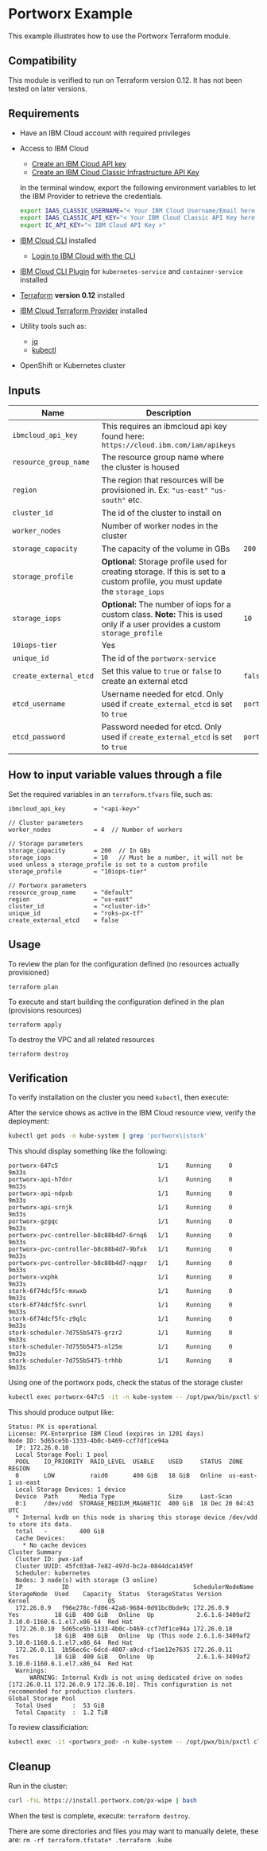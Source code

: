 # Portworx Example

This example illustrates how to use the Portworx Terraform module.

## Compatibility

This module is verified to run on Terraform version 0.12. It has not been tested on later versions.

## Requirements

- Have an IBM Cloud account with required privileges
- Access to IBM Cloud
  - [Create an IBM Cloud API key](https://cloud.ibm.com/docs/account?topic=account-userapikey#create_user_key)
  - [Create an IBM Cloud Classic Infrastructure API Key](https://cloud.ibm.com/docs/account?topic=account-classic_keys)

  In the terminal window, export the following environment variables to let the IBM Provider to retrieve the credentials.

  ```bash
  export IAAS_CLASSIC_USERNAME="< Your IBM Cloud Username/Email here >"
  export IAAS_CLASSIC_API_KEY="< Your IBM Cloud Classic API Key here >"
  export IC_API_KEY="< IBM Cloud API Key >"
  ```

- [IBM Cloud CLI](https://ibm.github.io/cloud-enterprise-examples/iac/setup-environment#install-ibm-cloud-cli) installed
  - [Login to IBM Cloud with the CLI](https://ibm.github.io/cloud-enterprise-examples/iac/setup-environment#login-to-ibm-cloud)
- [IBM Cloud CLI Plugin](https://ibm.github.io/cloud-enterprise-examples/iac/setup-environment#ibm-cloud-cli-plugins) for `kubernetes-service` and `container-service` installed
- [Terraform](https://ibm.github.io/cloud-enterprise-examples/iac/setup-environment#install-terraform) **version 0.12** installed
- [IBM Cloud Terraform Provider](https://ibm.github.io/cloud-enterprise-examples/iac/setup-environment#configure-access-to-ibm-cloud) installed
- Utility tools such as:
  - [jq](https://stedolan.github.io/jq/download/)
  - [kubectl](https://kubernetes.io/docs/tasks/tools/install-kubectl/)
- OpenShift or Kubernetes cluster

<!-- BEGINNING OF PRE-COMMIT-TERRAFORM DOCS HOOK -->

## Inputs

| Name                           | Description  | Default | Required |
| ------------------------------ | -------------------------------------------------------------------------------------------------------------------------------------------------------------------------------------------------------------------------- | ------- | -------- |
| `ibmcloud_api_key`             | This requires an ibmcloud api key found here: `https://cloud.ibm.com/iam/apikeys`    |         | Yes       |
| `resource_group_name`          | The resource group name where the cluster is housed                                  |         | Yes      |
| `region`                       | The region that resources will be provisioned in. Ex: `"us-east"` `"us-south"` etc.  |         | Yes      |
| `cluster_id`                   | The id of the cluster to install on |  | Yes       |
| `worker_nodes`                 | Number of worker nodes in the cluster                                        |                 | Yes       |
| `storage_capacity`             | The capacity of the volume in GBs |   `200`    | Yes      |
| `storage_profile`              | **Optional**: Storage profile used for creating storage. If this is set to a custom profile, you must update the `storage_iops` |  
| `storage_iops`                 | **Optional:** The number of iops for a custom class. **Note:** This is used only if a user provides a custom `storage_profile` |   `10`    | Yes      |
 `10iops-tier`    | Yes      |
| `unique_id`                    | The id of the `portworx-service`  |  | Yes       |
| `create_external_etcd`         | Set this value to `true` or `false` to create an external etcd | `false` | Yes |
| `etcd_username`                | Username needed for etcd. Only used if `create_external_etcd` is set to `true`                         | `portworxuser`     | yes |
| `etcd_password`                | Password needed for etcd. Only used if `create_external_etcd` is set to `true`                         | `portworxpassword` | Yes |

<!-- END OF PRE-COMMIT-TERRAFORM DOCS HOOK -->

## How to input variable values through a file

Set the required variables in an `terraform.tfvars` file, such as: 

```hcl
ibmcloud_api_key        = "<api-key>"

// Cluster parameters
worker_nodes            = 4  // Number of workers

// Storage parameters
storage_capacity        = 200  // In GBs
storage_iops            = 10   // Must be a number, it will not be used unless a storage_profile is set to a custom profile
storage_profile         = "10iops-tier"

// Portworx parameters
resource_group_name     = "default"
region                  = "us-east"
cluster_id              = "<cluster-id>"
unique_id               = "roks-px-tf"
create_external_etcd    = false
```

## Usage

To review the plan for the configuration defined (no resources actually provisioned)

`terraform plan`

To execute and start building the configuration defined in the plan (provisions resources)

`terraform apply`

To destroy the VPC and all related resources

`terraform destroy`

## Verification

To verify installation on the cluster you need `kubectl`, then execute:

After the service shows as active in the IBM Cloud resource view, verify the deployment:

```bash
kubectl get pods -n kube-system | grep 'portworx\|stork'
```

This should display something like the following:

```console
portworx-647c5                            1/1     Running     0          9m33s
portworx-api-h7dnr                        1/1     Running     0          9m33s
portworx-api-ndpxb                        1/1     Running     0          9m33s
portworx-api-srnjk                        1/1     Running     0          9m33s
portworx-gzgqc                            1/1     Running     0          9m33s
portworx-pvc-controller-b8c88b4d7-6rnq6   1/1     Running     0          9m33s
portworx-pvc-controller-b8c88b4d7-9bfxk   1/1     Running     0          9m33s
portworx-pvc-controller-b8c88b4d7-nqqpr   1/1     Running     0          9m33s
portworx-vxphk                            1/1     Running     0          9m33s
stork-6f74dcf5fc-mxwxb                    1/1     Running     0          9m33s
stork-6f74dcf5fc-svnrl                    1/1     Running     0          9m33s
stork-6f74dcf5fc-z9qlc                    1/1     Running     0          9m33s
stork-scheduler-7d755b5475-grzr2          1/1     Running     0          9m33s
stork-scheduler-7d755b5475-nl25m          1/1     Running     0          9m33s
stork-scheduler-7d755b5475-trhhb          1/1     Running     0          9m33s
```

Using one of the portworx pods, check the status of the storage cluster

```bash
kubectl exec portworx-647c5 -it -n kube-system -- /opt/pwx/bin/pxctl status
```

This should produce output like:

```console
Status: PX is operational
License: PX-Enterprise IBM Cloud (expires in 1201 days)
Node ID: 5d65ce5b-1333-4b0c-b469-ccf7df1ce94a
  IP: 172.26.0.10 
  Local Storage Pool: 1 pool
  POOL    IO_PRIORITY  RAID_LEVEL  USABLE    USED     STATUS  ZONE      REGION
  0       LOW          raid0       400 GiB   18 GiB   Online  us-east-1 us-east
  Local Storage Devices: 1 device
  Device  Path      Media Type               Size     Last-Scan
  0:1     /dev/vdd  STORAGE_MEDIUM_MAGNETIC  400 GiB  18 Dec 20 04:43 UTC
  * Internal kvdb on this node is sharing this storage device /dev/vdd  to store its data.
  total   -         400 GiB
  Cache Devices:
    * No cache devices
Cluster Summary
  Cluster ID: pwx-iaf
  Cluster UUID: 45fc03a8-7e82-497d-bc2a-0844dca1459f
  Scheduler: kubernetes
  Nodes: 3 node(s) with storage (3 online)
  IP           ID                                   SchedulerNodeName  StorageNode  Used    Capacity  Status  StorageStatus Version         Kernel                      OS
  172.26.0.9   f96e278c-fd06-42a8-9684-0d91bc0bde9c 172.26.0.9         Yes          18 GiB  400 GiB   Online  Up            2.6.1.6-3409af2 3.10.0-1160.6.1.el7.x86_64  Red Hat
  172.26.0.10  5d65ce5b-1333-4b0c-b469-ccf7df1ce94a 172.26.0.10        Yes          18 GiB  400 GiB   Online  Up (This node 2.6.1.6-3409af2 3.10.0-1160.6.1.el7.x86_64  Red Hat
  172.26.0.11  1b56ec6c-6dcd-4807-a9cd-cf1ae12e7635 172.26.0.11        Yes          18 GiB  400 GiB   Online  Up            2.6.1.6-3409af2 3.10.0-1160.6.1.el7.x86_64  Red Hat
  Warnings: 
      WARNING: Internal Kvdb is not using dedicated drive on nodes [172.26.0.11 172.26.0.9 172.26.0.10]. This configuration is not recommended for production clusters.
Global Storage Pool
  Total Used      :  53 GiB
  Total Capacity  :  1.2 TiB
```

To review classificiation:

```bash
kubectl exec -it <portworx_pod> -n kube-system -- /opt/pwx/bin/pxctl cluster provision-status
```

## Cleanup

Run in the cluster:

```bash
curl -fsL https://install.portworx.com/px-wipe | bash
```

When the test is complete, execute: `terraform destroy`.

There are some directories and files you may want to manually delete, these are: `rm -rf terraform.tfstate* .terraform .kube`